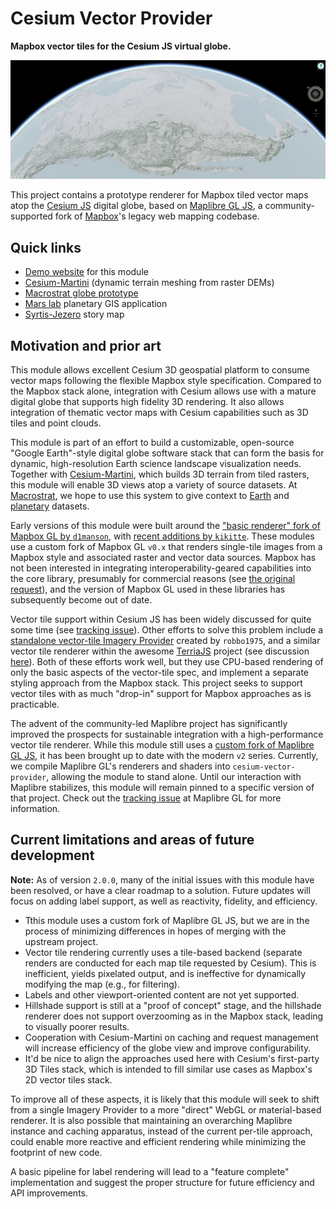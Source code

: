 # Cesium Vector Provider

**Mapbox vector tiles for the Cesium JS virtual globe.**

![Cesium Vector Provider](/img/screenshot.jpg)

This project contains a prototype renderer for Mapbox tiled vector maps atop the [Cesium JS](https://cesium.com)
digital globe, based on [Maplibre GL JS](https://maplibre.org/), a
community-supported fork of [Mapbox](https://mapbox.org)'s legacy web mapping
codebase.

## Quick links

- [Demo website](https://davenquinn.com/viz/cesium-vector-provider) for this module
- [Cesium-Martini](https://github.com/davenquinn/cesium-martini) (dynamic terrain meshing from raster DEMs)
- [Macrostrat globe prototype](https://dev.macrostrat.org/next/web/globe)
- [Mars lab](https://argyre.geoscience.wisc.edu/app) planetary GIS application
- [Syrtis-Jezero](https://dev.macrostrat.org/mars/syrtis-jezero) story map

## Motivation and prior art

This module allows excellent Cesium 3D geospatial
platform to consume vector maps following the flexible Mapbox style
specification. Compared to the Mapbox
stack alone, integration with Cesium allows use with a mature digital globe that
supports high fidelity 3D rendering. It also allows integration of thematic
vector maps with Cesium capabilities such as 3D tiles and point clouds.

This module is part of an effort to build a customizable, open-source "Google Earth"-style digital globe software stack that can form the basis for
dynamic, high-resolution Earth science landscape visualization needs.
Together with [Cesium-Martini](https://github.com/davenquinn/cesium-martini), which builds 3D terrain from tiled rasters, this module will
enable 3D views atop a variety of source datasets.
At [Macrostrat](https://macrostrat.org), we hope to use this system to
give context to [Earth](https://dev.macrostrat.org/next/web/globe) and
[planetary](https://argyre.geoscience.wisc.edu) datasets.

Early versions of this module were built around the ["basic renderer" fork of Mapbox GL by `d1manson`](https://github.com/landtechnologies/Mapbox-vector-tiles-basic-js-renderer), with [recent additions by `kikitte`](https://github.com/kikitte/Mapbox-vector-tiles-basic-js-renderer).
These modules use a custom fork of Mapbox GL `v0.x` that renders single-tile images from a Mapbox
style and associated raster and vector data sources.
Mapbox has not been interested in integrating
interoperability-geared capabilities into the core library, presumably for
commercial reasons (see [the original request](https://github.com/mapbox/mapbox-gl-js/issues/4420)), and the version of Mapbox GL used in these libraries has subsequently become out of date.

Vector tile support within Cesium JS has been widely discussed for quite some time (see [tracking issue](https://github.com/CesiumGS/cesium/issues/2132)).
Other efforts to solve this problem include a [standalone vector-tile Imagery Provider](https://github.com/robbo1975/MapboxVectorTileImageryProvider) created by `robbo1975`, and a similar vector tile renderer within the awesome [TerriaJS](https://terria.io) project (see discussion [here](https://github.com/CesiumGS/cesium/issues/6182#issuecomment-362723885)). Both of these efforts work well,
but they use CPU-based rendering of only the basic aspects of the vector-tile spec, and implement a separate styling approach from the Mapbox stack.
This project seeks to support vector tiles with as much "drop-in" support for Mapbox approaches as is practicable.

The advent of the community-led Maplibre project has significantly improved the prospects for
sustainable integration with a high-performance vector tile renderer.
While this module still uses a [custom fork of Maplibre GL JS](https://github.com/davenquinn/maplibre-gl-js), it has
been brought up to date with the modern `v2` series.
Currently, we compile Maplibre GL's renderers and shaders into `cesium-vector-provider`, allowing the module to stand alone.
Until our interaction with Maplibre stabilizes, this module will remain pinned to a specific version of that project.
Check out the [tracking issue](https://github.com/maplibre/maplibre-gl-js/issues/166) at Maplibre GL
for more information.

## Current limitations and areas of future development

**Note:** As of version `2.0.0`, many of the initial issues with this module have been
resolved, or have a clear roadmap to a solution. Future updates will focus on adding label support,
as well as reactivity, fidelity, and efficiency.

- Tthis module uses a custom fork of Maplibre GL JS, but we are in the process of minimizing differences in hopes of merging with the upstream project.
- Vector tile rendering currently uses a tile-based backend (separate renders are
  conducted for each map tile requested by Cesium). This is inefficient, yields
  pixelated output, and is ineffective for dynamically modifying the map (e.g., for filtering).
- Labels and other viewport-oriented content are not yet supported.
- Hillshade support is still at a "proof of concept" stage, and the hillshade
  renderer does not support overzooming as in the Mapbox stack, leading to visually poorer results.
- Cooperation with Cesium-Martini on caching and request management will increase
  efficiency of the globe view and improve configurability.
- It'd be nice to align the approaches used here with Cesium's first-party 3D Tiles stack, which is intended to fill similar use cases as Mapbox's 2D vector tiles stack.

To improve all of these aspects, it is likely that this module will seek to
shift from a single Imagery Provider to a more "direct" WebGL or material-based
renderer. It is also possible that maintaining an overarching Maplibre instance
and caching apparatus, instead of the current per-tile approach, could enable
more reactive and efficient rendering while minimizing the footprint of new code.

A basic pipeline for label rendering will lead to a "feature complete" implementation and suggest the proper structure for future efficiency
and API improvements.
